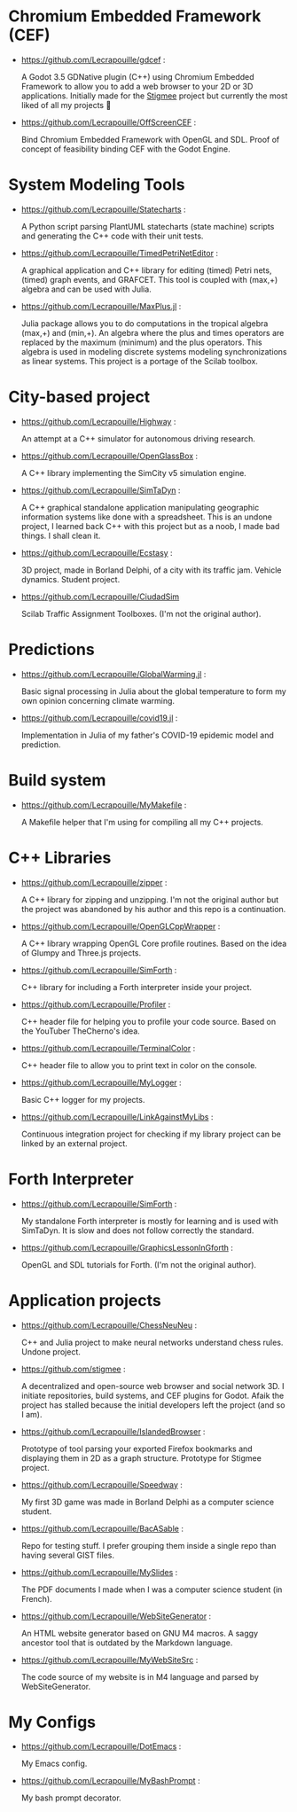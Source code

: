 # Chromium Embedded Framework (CEF)

- https://github.com/Lecrapouille/gdcef : 

  A Godot 3.5 GDNative plugin (C++) using Chromium Embedded Framework to allow you to add a web browser
  to your 2D or 3D applications. Initially made for the [Stigmee](https://github.com/stigmee) project but
  currently the most liked of all my projects 👋

- https://github.com/Lecrapouille/OffScreenCEF :

  Bind Chromium Embedded Framework with OpenGL and SDL. Proof of concept of feasibility binding CEF with
  the Godot Engine.

# System Modeling Tools

- https://github.com/Lecrapouille/Statecharts :

  A Python script parsing PlantUML statecharts (state machine) scripts and generating the C++ code with
  their unit tests.

- https://github.com/Lecrapouille/TimedPetriNetEditor :

  A graphical application and C++ library for editing (timed) Petri nets, (timed) graph events, and GRAFCET.
  This tool is coupled with (max,+) algebra and can be used with Julia.

- https://github.com/Lecrapouille/MaxPlus.jl :

  Julia package allows you to do computations in the tropical algebra (max,+) and (min,+). An algebra where
  the plus and times operators are replaced by the maximum (minimum) and the plus operators. This algebra is 
  used in modeling discrete systems modeling synchronizations as linear systems. This project is a portage
  of the Scilab toolbox.

# City-based project

- https://github.com/Lecrapouille/Highway :

  An attempt at a C++ simulator for autonomous driving research.

- https://github.com/Lecrapouille/OpenGlassBox :

  A C++ library implementing the SimCity v5 simulation engine.

- https://github.com/Lecrapouille/SimTaDyn :

  A C++ graphical standalone application manipulating geographic information systems like done with a spreadsheet.
This is an undone project, I learned back C++ with this project but as a noob, I made bad things. I shall clean it.

- https://github.com/Lecrapouille/Ecstasy :

  3D project, made in Borland Delphi, of a city with its traffic jam. Vehicle dynamics. Student project.

- https://github.com/Lecrapouille/CiudadSim

  Scilab Traffic Assignment Toolboxes. (I'm not the original author).

# Predictions

- https://github.com/Lecrapouille/GlobalWarming.jl :

  Basic signal processing in Julia about the global temperature to form my own opinion concerning climate warming.

- https://github.com/Lecrapouille/covid19.jl :

  Implementation in Julia of my father's COVID-19 epidemic model and prediction.

# Build system

- https://github.com/Lecrapouille/MyMakefile :

  A Makefile helper that I'm using for compiling all my C++ projects.

# C++ Libraries

- https://github.com/Lecrapouille/zipper :

  A C++ library for zipping and unzipping. I'm not the original author but the project was
  abandoned by his author and this repo is a continuation.

- https://github.com/Lecrapouille/OpenGLCppWrapper :

  A C++ library wrapping OpenGL Core profile routines. Based on the idea of Glumpy and Three.js
  projects.

- https://github.com/Lecrapouille/SimForth :

  C++ library for including a Forth interpreter inside your project.

- https://github.com/Lecrapouille/Profiler :

  C++ header file for helping you to profile your code source. Based on the YouTuber TheCherno's idea.

- https://github.com/Lecrapouille/TerminalColor :

  C++ header file to allow you to print text in color on the console.

- https://github.com/Lecrapouille/MyLogger :

  Basic C++ logger for my projects.

- https://github.com/Lecrapouille/LinkAgainstMyLibs :

  Continuous integration project for checking if my library project can
  be linked by an external project.

# Forth Interpreter

- https://github.com/Lecrapouille/SimForth :

  My standalone Forth interpreter is mostly for learning and is used with SimTaDyn.
  It is slow and does not follow correctly the standard.

- https://github.com/Lecrapouille/GraphicsLessonInGforth :

  OpenGL and SDL tutorials for Forth. (I'm not the original author).

# Application projects

- https://github.com/Lecrapouille/ChessNeuNeu :

  C++ and Julia project to make neural networks understand chess rules.
  Undone project.

- https://github.com/stigmee :

  A decentralized and open-source web browser and social network 3D.
  I initiate repositories, build systems, and CEF plugins for Godot. Afaik
  the project has stalled because the initial developers left the project
  (and so I am).

- https://github.com/Lecrapouille/IslandedBrowser :

  Prototype of tool parsing your exported Firefox bookmarks and
  displaying them in 2D as a graph structure. Prototype for Stigmee project.

- https://github.com/Lecrapouille/Speedway :

  My first 3D game was made in Borland Delphi as a computer science student.

- https://github.com/Lecrapouille/BacASable :

  Repo for testing stuff. I prefer grouping them inside a single repo
  than having several GIST files.

- https://github.com/Lecrapouille/MySlides :

  The PDF documents I made when I was a computer science student (in French).

- https://github.com/Lecrapouille/WebSiteGenerator :

  An HTML website generator based on GNU M4 macros. A saggy ancestor tool that is outdated by the Markdown language.

- https://github.com/Lecrapouille/MyWebSiteSrc :

  The code source of my website is in M4 language and parsed by WebSiteGenerator.

# My Configs

- https://github.com/Lecrapouille/DotEmacs :

  My Emacs config.

- https://github.com/Lecrapouille/MyBashPrompt :

  My bash prompt decorator.
